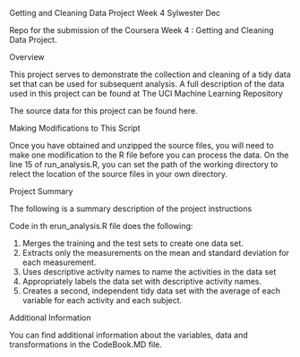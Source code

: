 Getting and Cleaning Data Project
Week 4
Sylwester Dec

Repo for the submission of the Coursera Week 4 : Getting and Cleaning Data Project.

Overview

This project serves to demonstrate the collection and cleaning of a tidy data set that can be used for subsequent analysis. A full description of the data used in this project can be found at The UCI Machine Learning Repository

The source data for this project can be found here.

Making Modifications to This Script

Once you have obtained and unzipped the source files, 
you will need to make one modification to the R file before you can process the data. 
On the line 15 of run_analysis.R, you can set the path of the working directory to relect the location of the source files in your own directory.

Project Summary

The following is a summary description of the project instructions

Code in th erun_analysis.R file  does the following:
1. Merges the training and the test sets to create one data set. 
2. Extracts only the measurements on the mean and standard deviation for each measurement. 
3. Uses descriptive activity names to name the activities in the data set 
4. Appropriately labels the data set with descriptive activity names. 
5. Creates a second, independent tidy data set with the average of each variable for each activity and each subject.

Additional Information

You can find additional information about the variables, data and transformations in the CodeBook.MD file.